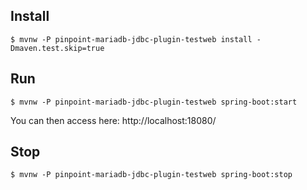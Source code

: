 
## Install
```
$ mvnw -P pinpoint-mariadb-jdbc-plugin-testweb install -Dmaven.test.skip=true
```

## Run
```
$ mvnw -P pinpoint-mariadb-jdbc-plugin-testweb spring-boot:start
```
You can then access here: http://localhost:18080/

## Stop
```
$ mvnw -P pinpoint-mariadb-jdbc-plugin-testweb spring-boot:stop
```
